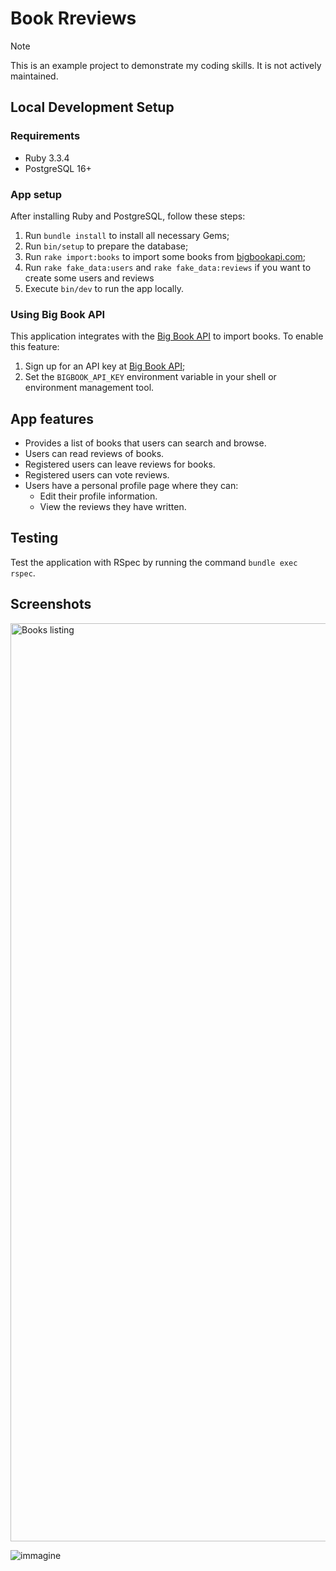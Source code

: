 # Book Rreviews

> [!NOTE]
> This is an example project to demonstrate my coding skills. It is not actively maintained.

## Local Development Setup

### Requirements

* Ruby 3.3.4
* PostgreSQL 16+

### App setup

After installing Ruby and PostgreSQL, follow these steps:

1. Run `bundle install` to install all necessary Gems;
2. Run `bin/setup` to prepare the database;
3. Run `rake import:books` to import some books from [bigbookapi.com](https://bigbookapi.com/);
4. Run `rake fake_data:users` and `rake fake_data:reviews` if you want to create some users and reviews
5. Execute `bin/dev` to run the app locally.

### Using Big Book API

This application integrates with the [Big Book API](https://bigbookapi.com/) to import books. To enable this feature:

1. Sign up for an API key at [Big Book API](https://bigbookapi.com/);
2. Set the `BIGBOOK_API_KEY` environment variable in your shell or environment management tool.

## App features

* Provides a list of books that users can search and browse.
* Users can read reviews of books.
* Registered users can leave reviews for books.
* Registered users can vote reviews.
* Users have a personal profile page where they can:
  * Edit their profile information.
  * View the reviews they have written.

## Testing

Test the application with RSpec by running the command `bundle exec rspec`.

## Screenshots

<img width="1469" alt="Books listing" src="https://github.com/user-attachments/assets/eade2008-5472-4646-978b-7c00e7ed3016">

![immagine](https://github.com/user-attachments/assets/4634cae9-4026-44a8-8126-d7225bfb7335)
